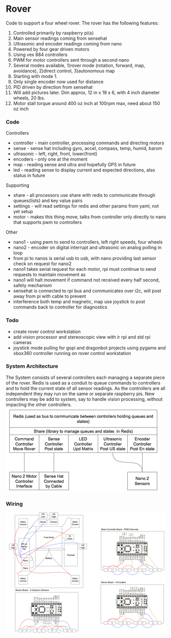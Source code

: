 # Rover

Code to support a four wheel rover. The rover has the following features:

1. Controlled primarily by raspberry pi(s)
2. Main sensor readings coming from sensehat
3. Ultrasonic and encoder readings coming from nano 
4. Powered by four gear driven motors
5. Using vex 884 controllers
6. PWM for motor controllers sent through a second nano
7. Several modes available, 1)rover mode (rotation, forward, map, avoidance), 2)direct control, 3)autonomous map
8. Starting with mode 1.
9. Only single encoder now used for distance
10. PID driven by direction from sensehat
11. Will add pictures later. Dim approx, 12 in x 18 x 6, with 4 inch diameter wheels, 20 lbs.
12. Motor stall torque around 400 oz inch at 100rpm max, need about 150 oz inch

### Code
Controllers
- controller - main controller, processing commands and directing motors
- sense - sense hat including gyro, accel, compass, temp, humid, barom
- ultrasonic - left, right, front, lower(front)
- encoders - only one at the moment
- map - reading sense and ultra and hopefully GPS in future
- led - reading sense to display current and expected directions, also status in future

Supporting 
- share - all processors use share with redis to communicate through queues(lists) and key value pairs
- settings - will read settings for redis and other params from yaml, not yet setup
- motor - makes this thing move, talks from controller only directly to nano that supports pwm to controllers

Other
- nano1 - using pwm to send to controllers, left right speeds, four wheels
- nano2 - encoder on digital interrupt and ultrasonic on analog polling in loop
- from pi to nanos is serial usb to usb, with nano providing last sensor check on request for nano2
- nano1 takes serial request for each motor, rpi must continue to send requests to maintain movement as
- nano1 will halt movement if command not received every half second, safety mechanism
- sensehat is connected to rpi bus and communicates over i2c, will post away from pi with cable to prevent 
- interference both temp and magnetic, map use joystick to post commands back to controller for diagnostics

### Todo
- create rover control workstation
- add vision processor and stereoscopic view with ir rpi and std rpi cameras
- joystick mode pulling for gopi and dragonbot projects using pygame and xbox360 controller running on rover control workstation

### System Architecture
The System consists of several controllers each managing a separate piece of the rover. Redis is used as a conduit to queue 
commands to controllers and to hold the current state of all sensor readings. As the controllers are all independent they 
may run on the same or separate raspberry pis. New controllers may be add to system, say to handle vision processing, 
without impacting the other controllers.
![Architecture](/static/images/arch.png)

### Wiring

![Wiring](/static/images/rover.png)
